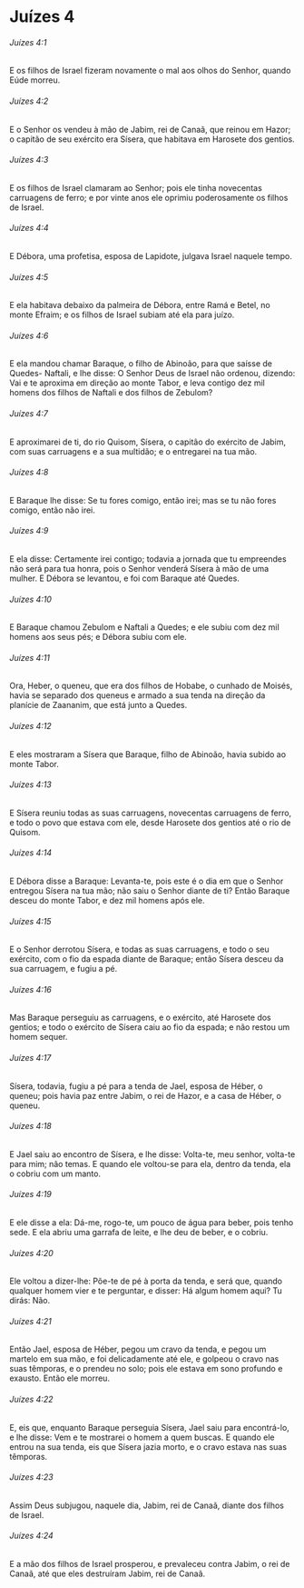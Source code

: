 # Juízes 4

###### Juízes 4:1

E os filhos de Israel fizeram novamente o mal aos olhos do Senhor, quando Eúde morreu.

###### Juízes 4:2

E o Senhor os vendeu à mão de Jabim, rei de Canaã, que reinou em Hazor; o capitão de seu exército era Sísera, que habitava em Harosete dos gentios.

###### Juízes 4:3

E os filhos de Israel clamaram ao Senhor; pois ele tinha novecentas carruagens de ferro; e por vinte anos ele oprimiu poderosamente os filhos de Israel.

###### Juízes 4:4

E Débora, uma profetisa, esposa de Lapidote, julgava Israel naquele tempo.

###### Juízes 4:5

E ela habitava debaixo da palmeira de Débora, entre Ramá e Betel, no monte Efraim; e os filhos de Israel subiam até ela para juízo.

###### Juízes 4:6

E ela mandou chamar Baraque, o filho de Abinoão, para que saísse de Quedes- Naftali, e lhe disse: O Senhor Deus de Israel não ordenou, dizendo: Vai e te aproxima em direção ao monte Tabor, e leva contigo dez mil homens dos filhos de Naftali e dos filhos de Zebulom?

###### Juízes 4:7

E aproximarei de ti, do rio Quisom, Sísera, o capitão do exército de Jabim, com suas carruagens e a sua multidão; e o entregarei na tua mão.

###### Juízes 4:8

E Baraque lhe disse: Se tu fores comigo, então irei; mas se tu não fores comigo, então não irei.

###### Juízes 4:9

E ela disse: Certamente irei contigo; todavia a jornada que tu empreendes não será para tua honra, pois o Senhor venderá Sísera à mão de uma mulher. E Débora se levantou, e foi com Baraque até Quedes.

###### Juízes 4:10

E Baraque chamou Zebulom e Naftali a Quedes; e ele subiu com dez mil homens aos seus pés; e Débora subiu com ele.

###### Juízes 4:11

Ora, Heber, o queneu, que era dos filhos de Hobabe, o cunhado de Moisés, havia se separado dos queneus e armado a sua tenda na direção da planície de Zaananim, que está junto a Quedes.

###### Juízes 4:12

E eles mostraram a Sísera que Baraque, filho de Abinoão, havia subido ao monte Tabor.

###### Juízes 4:13

E Sísera reuniu todas as suas carruagens, novecentas carruagens de ferro, e todo o povo que estava com ele, desde Harosete dos gentios até o rio de Quisom.

###### Juízes 4:14

E Débora disse a Baraque: Levanta-te, pois este é o dia em que o Senhor entregou Sísera na tua mão; não saiu o Senhor diante de ti? Então Baraque desceu do monte Tabor, e dez mil homens após ele.

###### Juízes 4:15

E o Senhor derrotou Sísera, e todas as suas carruagens, e todo o seu exército, com o fio da espada diante de Baraque; então Sísera desceu da sua carruagem, e fugiu a pé.

###### Juízes 4:16

Mas Baraque perseguiu as carruagens, e o exército, até Harosete dos gentios; e todo o exército de Sísera caiu ao fio da espada; e não restou um homem sequer.

###### Juízes 4:17

Sísera, todavia, fugiu a pé para a tenda de Jael, esposa de Héber, o queneu; pois havia paz entre Jabim, o rei de Hazor, e a casa de Héber, o queneu.

###### Juízes 4:18

E Jael saiu ao encontro de Sísera, e lhe disse: Volta-te, meu senhor, volta-te para mim; não temas. E quando ele voltou-se para ela, dentro da tenda, ela o cobriu com um manto.

###### Juízes 4:19

E ele disse a ela: Dá-me, rogo-te, um pouco de água para beber, pois tenho sede. E ela abriu uma garrafa de leite, e lhe deu de beber, e o cobriu.

###### Juízes 4:20

Ele voltou a dizer-lhe: Põe-te de pé à porta da tenda, e será que, quando qualquer homem vier e te perguntar, e disser: Há algum homem aqui? Tu dirás: Não.

###### Juízes 4:21

Então Jael, esposa de Héber, pegou um cravo da tenda, e pegou um martelo em sua mão, e foi delicadamente até ele, e golpeou o cravo nas suas têmporas, e o prendeu no solo; pois ele estava em sono profundo e exausto. Então ele morreu.

###### Juízes 4:22

E, eis que, enquanto Baraque perseguia Sísera, Jael saiu para encontrá-lo, e lhe disse: Vem e te mostrarei o homem a quem buscas. E quando ele entrou na sua tenda, eis que Sísera jazia morto, e o cravo estava nas suas têmporas.

###### Juízes 4:23

Assim Deus subjugou, naquele dia, Jabim, rei de Canaã, diante dos filhos de Israel.

###### Juízes 4:24

E a mão dos filhos de Israel prosperou, e prevaleceu contra Jabim, o rei de Canaã, até que eles destruíram Jabim, rei de Canaã.

